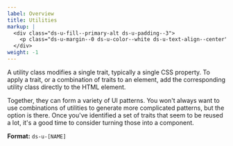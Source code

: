 ```yaml
---
label: Overview
title: Utilities
markup: |
  <div class="ds-u-fill--primary-alt ds-u-padding--3">
    <p class="ds-u-margin--0 ds-u-color--white ds-u-text-align--center">Hello world</p>
  </div>
weight: -1
---
```


A utility class modifies a single trait, typically a single CSS property. To apply a trait, or a combination of traits to an element, add the corresponding utility class directly to the HTML element.

Together, they can form a variety of UI patterns. You won't always want to use combinations of utilities to generate more complicated patterns, but the option is there. Once you've identified a set of traits that seem to be reused a lot, it's a good time to consider turning those into a component.

**Format:** `ds-u-[NAME]`
